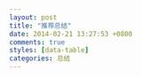 ```yaml
---
layout: post
title: "推荐总结"
date: 2014-02-21 13:27:53 +0800
comments: true
styles: [data-table]
categories: 总结
---
```


<!--more-->

<script src='https://raw.github.com/BetPick/betpick.data/master/result/r.js'></script>

<div id='divTable'></div>

<script type='text/javascript'> function loadScript(url, callback){ var head = document.getElementsByTagName('head')[0]; var script = document.createElement('script'); script.type = 'text/javascript'; script.src = url; script.onreadystatechange = callback; script.onload = callback; head.appendChild(script); } function randomString(length){ var chars = '0123456789ABCDEFGHIJKLMNOPQRSTUVWXTZabcdefghiklmnopqrstuvwxyz'.split(''); if (! length) { length = Math.floor(Math.random() * chars.length); } var str = ''; for (var i = 0; i < length; i++) { str += chars[Math.floor(Math.random() * chars.length)]; } return str; } var myPrettyCode = function(){ $(document).ready(function(){formatHtml('divTable');}); }; url='https://raw.github.com/BetPick/betpick.data/master/result/data.201402.js?v='+randomString(8); loadScript(url, myPrettyCode); </script>

